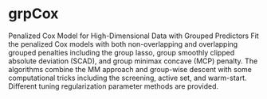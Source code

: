 # grpCox
Penalized Cox Model for High-Dimensional Data with Grouped Predictors
Fit the penalized Cox models with both non-overlapping and overlapping grouped penalties including the group lasso, group smoothly clipped absolute deviation (SCAD), 
and group minimax concave (MCP) penalty. 
The algorithms combine the MM approach and group-wise descent with some computational tricks including the screening, active set, and warm-start. 
Different tuning regularization parameter methods are provided.
